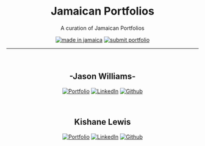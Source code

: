 <h1 align="center">
    Jamaican Portfolios
</h1>

<p align="center">A curation of Jamaican Portfolios </p>

<div align="center">

[![made in jamaica](https://img.shields.io/badge/MADE%20IN-JAMAICA-green?style=for-the-badge)](https://github.com/Rift3000/Jamaican-Portfolio) [![submit portfolio](https://img.shields.io/badge/SUBMIT-PORTFOLIO-gold?style=for-the-badge)](https://github.com/Rift3000/Jamaican-Portfolio/blob/master/CONTRIBUTING.md)

 </div>

<hr>
<br/>

<h2 align="center"><b>-Jason Williams-</b></h2>
<div align="center">

[![Portfolio](https://img.shields.io/badge/-Portfolio-darkblue?style=for-the-badge&logo=react)](http://jasonwilliamsja.live/)
[![LinkedIn](https://img.shields.io/badge/-LinkedIn-blue?style=for-the-badge&logo=linkedin)](https://www.linkedin.com/in/jason-williams-7056b3a6/)
[![Github](https://img.shields.io/badge/-Github-black?style=for-the-badge&logo=github)](https://github.com/Rift3000)

</div>

<br/>
<h2 align="center"><b>Kishane Lewis</b></h2>
<div align="center">

[![Portfolio](https://img.shields.io/badge/-Portfolio-darkblue?style=for-the-badge&logo=react)](https://cosisaxis.co/)
[![LinkedIn](https://img.shields.io/badge/-LinkedIn-blue?style=for-the-badge&logo=linkedin)](https://www.linkedin.com/in/kishane-lewis/)
[![Github](https://img.shields.io/badge/-Github-black?style=for-the-badge&logo=github)](https://github.com/cosisaxis)

</div>

<br/>
